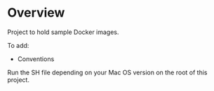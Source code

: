 # Overview

Project to hold sample Docker images.

To add:

- Conventions

Run the SH file depending on your Mac OS version on the root of this project.
